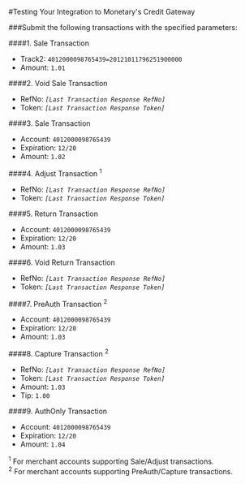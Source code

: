 #Testing Your Integration to Monetary's Credit Gateway

###Submit the following transactions with the specified parameters:

####1. Sale Transaction
 * Track2: `4012000098765439=20121011796251900000`
 * Amount: `1.01` 

####2. Void Sale Transaction
 * RefNo: _`[Last Transaction Response RefNo]`_
 * Token: _`[Last Transaction Response Token]`_

####3. Sale Transaction
  * Account: `4012000098765439`
  * Expiration: `12/20`
  * Amount: `1.02`

####4. Adjust Transaction <sup>1</sup>
  * RefNo: _`[Last Transaction Response RefNo]`_
  * Token: _`[Last Transaction Response Token]`_

####5. Return Transaction
  * Account: `4012000098765439`
  * Expiration: `12/20`
  * Amount: `1.03`

####6. Void Return Transaction
  * RefNo: _`[Last Transaction Response RefNo]`_
  * Token: _`[Last Transaction Response Token]`_

####7. PreAuth Transaction <sup>2</sup>
  * Account: `4012000098765439`
  * Expiration: `12/20`
  * Amount: `1.03`
  
####8. Capture Transaction <sup>2</sup>
  * RefNo: _`[Last Transaction Response RefNo]`_
  * Token: _`[Last Transaction Response Token]`_
  * Amount: `1.03`
  * Tip: `1.00`

####9. AuthOnly Transaction
  * Account: `4012000098765439`
  * Expiration: `12/20`
  * Amount: `1.04`

<sup>1</sup> For merchant accounts supporting Sale/Adjust transactions.<br />
<sup>2</sup> For merchant accounts supporting PreAuth/Capture transactions. 
